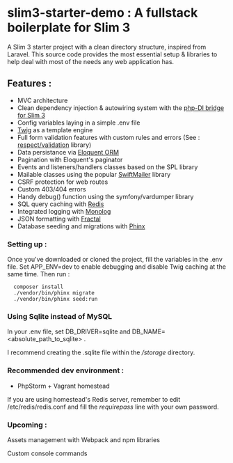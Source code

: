 # slim3-starter-demo : A fullstack boilerplate for Slim 3

A Slim 3 starter project with a clean directory structure, inspired from Laravel. 
This source code provides the most essential setup & libraries to help deal with most of the needs any web application has. 

## Features :

- MVC architecture
- Clean dependency injection & autowiring system with the [php-DI bridge for Slim 3](http://php-di.org/doc/frameworks/slim.html)
- Config variables laying in a simple .env file
- [Twig](https://twig.symfony.com) as a template engine
- Full form validation features with custom rules and errors (See : [respect/validation](https://github.com/Respect/Validation) library)
- Data persistance via [Eloquent ORM](https://laravel.com/docs/5.6/eloquent)
- Pagination with Eloquent's paginator
- Events and listeners/handlers classes based on the SPL library
- Mailable classes using the popular [SwiftMailer](https://swiftmailer.symfony.com) library
- CSRF protection for web routes
- Custom 403/404 errors
- Handy debug() function using the symfony/vardumper library
- SQL query caching with [Redis](https://github.com/nrk/predis)
- Integrated logging with [Monolog](https://github.com/Seldaek/monolog)
- JSON formatting with [Fractal](https://fractal.thephpleague.com/)
- Database seeding and migrations with [Phinx](https://phinx.org/) 

### Setting up : 

Once you've downloaded or cloned the project, fill the variables in the .env file.
Set APP_ENV=dev to enable debugging and disable Twig caching at the same time.
Then run :

      composer install
      ./vendor/bin/phinx migrate
      ./vendor/bin/phinx seed:run

### Using Sqlite instead of MySQL

In your .env file, set DB\_DRIVER=sqlite and DB\_NAME=<absolute\_path\_to\_sqlite> .

I recommend creating the .sqlite file within the _/storage_ directory.

### Recommended dev environment : 
- PhpStorm + Vagrant homestead 

If you are using homestead's Redis server, remember to edit /etc/redis/redis.conf and fill the _requirepass_ line with your own password.

### Upcoming :

Assets management with Webpack and npm libraries

Custom console commands